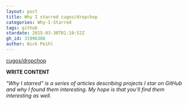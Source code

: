 ```yaml
---
layout: post
title: Why I starred cugos/dropchop
categories: Why-I-Starred
tags: github
stardate: 2015-03-30T01:10:52Z
gh_id: 31996386
author: Nick Peihl
---
```


[cugos/dropchop](https://github.com/cugos/dropchop)

**WRITE CONTENT**

*"Why I starred" is a series of articles describing projects I star on GitHub and why I found them interesting. My hope is that you'll find them interesting as well.*

